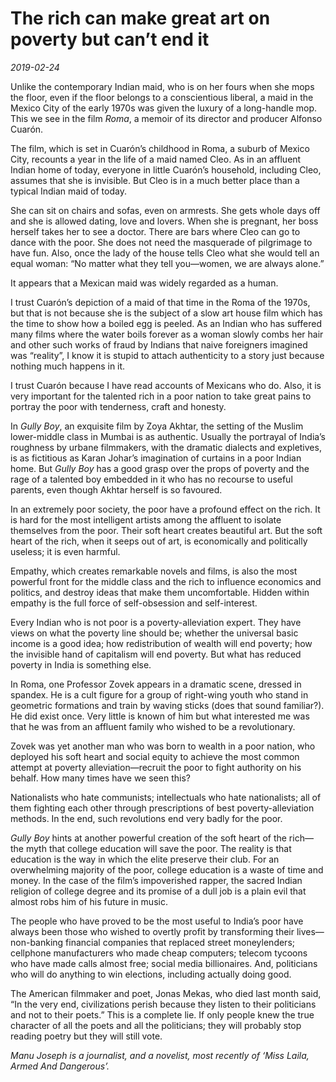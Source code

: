 # The rich can make great art on poverty but can’t end it

*2019-02-24*

Unlike the contemporary Indian maid, who is on her fours when she mops
the floor, even if the floor belongs to a conscientious liberal, a maid
in the Mexico City of the early 1970s was given the luxury of a
long-handle mop. This we see in the film *Roma*, a memoir of its
director and producer Alfonso Cuarón.

The film, which is set in Cuarón’s childhood in Roma, a suburb of Mexico
City, recounts a year in the life of a maid named Cleo. As in an
affluent Indian home of today, everyone in little Cuarón’s household,
including Cleo, assumes that she is invisible. But Cleo is in a much
better place than a typical Indian maid of today.

She can sit on chairs and sofas, even on armrests. She gets whole days
off and she is allowed dating, love and lovers. When she is pregnant,
her boss herself takes her to see a doctor. There are bars where Cleo
can go to dance with the poor. She does not need the masquerade of
pilgrimage to have fun. Also, once the lady of the house tells Cleo what
she would tell an equal woman: “No matter what they tell you—women, we
are always alone.”

It appears that a Mexican maid was widely regarded as a human.

I trust Cuarón’s depiction of a maid of that time in the Roma of the
1970s, but that is not because she is the subject of a slow art house
film which has the time to show how a boiled egg is peeled. As an Indian
who has suffered many films where the water boils forever as a woman
slowly combs her hair and other such works of fraud by Indians that
naive foreigners imagined was “reality”, I know it is stupid to attach
authenticity to a story just because nothing much happens in it.

I trust Cuarón because I have read accounts of Mexicans who do. Also, it
is very important for the talented rich in a poor nation to take great
pains to portray the poor with tenderness, craft and honesty.

In *Gully Boy*, an exquisite film by Zoya Akhtar, the setting of the
Muslim lower-middle class in Mumbai is as authentic. Usually the
portrayal of India’s roughness by urbane filmmakers, with the dramatic
dialects and expletives, is as fictitious as Karan Johar’s imagination
of curtains in a poor Indian home. But *Gully Boy* has a good grasp over
the props of poverty and the rage of a talented boy embedded in it who
has no recourse to useful parents, even though Akhtar herself is so
favoured.

In an extremely poor society, the poor have a profound effect on the
rich. It is hard for the most intelligent artists among the affluent to
isolate themselves from the poor. Their soft heart creates beautiful
art. But the soft heart of the rich, when it seeps out of art, is
economically and politically useless; it is even harmful.

Empathy, which creates remarkable novels and films, is also the most
powerful front for the middle class and the rich to influence economics
and politics, and destroy ideas that make them uncomfortable. Hidden
within empathy is the full force of self-obsession and self-interest.

Every Indian who is not poor is a poverty-alleviation expert. They have
views on what the poverty line should be; whether the universal basic
income is a good idea; how redistribution of wealth will end poverty;
how the invisible hand of capitalism will end poverty. But what has
reduced poverty in India is something else.

In Roma, one Professor Zovek appears in a dramatic scene, dressed in
spandex. He is a cult figure for a group of right-wing youth who stand
in geometric formations and train by waving sticks (does that sound
familiar?). He did exist once. Very little is known of him but what
interested me was that he was from an affluent family who wished to be a
revolutionary.

Zovek was yet another man who was born to wealth in a poor nation, who
deployed his soft heart and social equity to achieve the most common
attempt at poverty alleviation—recruit the poor to fight authority on
his behalf. How many times have we seen this?

Nationalists who hate communists; intellectuals who hate nationalists;
all of them fighting each other through prescriptions of best
poverty-alleviation methods. In the end, such revolutions end very badly
for the poor.

*Gully Boy* hints at another powerful creation of the soft heart of the
rich—the myth that college education will save the poor. The reality is
that education is the way in which the elite preserve their club. For an
overwhelming majority of the poor, college education is a waste of time
and money. In the case of the film’s impoverished rapper, the sacred
Indian religion of college degree and its promise of a dull job is a
plain evil that almost robs him of his future in music.

The people who have proved to be the most useful to India’s poor have
always been those who wished to overtly profit by transforming their
lives—non-banking financial companies that replaced street moneylenders;
cellphone manufacturers who made cheap computers; telecom tycoons who
have made calls almost free; social media billionaires. And, politicians
who will do anything to win elections, including actually doing good.

The American filmmaker and poet, Jonas Mekas, who died last month said,
“In the very end, civilizations perish because they listen to their
politicians and not to their poets.” This is a complete lie. If only
people knew the true character of all the poets and all the politicians;
they will probably stop reading poetry but they will still vote.

*Manu Joseph is a journalist, and a novelist, most recently of ‘Miss
Laila, Armed And Dangerous’.*
